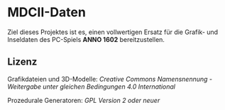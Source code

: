 MDCII-Daten
===========

Ziel dieses Projektes ist es, einen vollwertigen Ersatz für die Grafik- und Inseldaten des PC-Spiels **ANNO 1602** bereitzustellen.

Lizenz
------
Grafikdateien und 3D-Modelle: *Creative Commons Namensnennung - Weitergabe unter gleichen Bedingungen 4.0 International*

Prozedurale Generatoren: *GPL Version 2 oder neuer*
